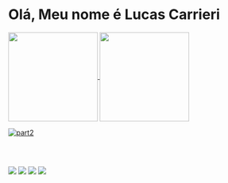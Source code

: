 <h1> Olá, Meu nome é Lucas Carrieri </h1>

<div>
  <a href="https://github.com/LucasCarrieri">
  <img height="180em"   align="center" src="https://github-readme-stats.vercel.app/api?username=LucasCarrieri&show_icons=false&theme=react&include_all_commits=true&count_private=true"/>
  <img height="180em"  align="center" src="https://github-readme-stats.vercel.app/api/top-langs/?username=LucasCarrieri&layout=compact&langs_count=7&theme=react" />
</div>

 ![part2](https://user-images.githubusercontent.com/83976561/137820628-dba9c39e-b8e9-4207-9cb5-7f85e955b8c6.gif)

<br>
     

  
   
##

 <div>
<a href="https://www.instagram.com/lucas_crr_/" target="_blank"><img src="https://img.shields.io/badge/-Instagram-%23E4405F?style=for-the-badge&logo=instagram&logoColor=white" target="_blank"></a>
<a href="https://www.twitch.tv/lucas_blackzs" target="_blank"><img src="https://img.shields.io/badge/Twitch-9146FF?style=for-the-badge&logo=twitch&logoColor=white" target="_blank"></a>
<a href = "mailto:lucascarrieridossantos@gmail.com"><img src="https://img.shields.io/badge/-Gmail-%23333?style=for-the-badge&logo=gmail&logoColor=white" target="_blank"></a>
<a href="https://www.linkedin.com/in/lucas-carrieri-1068a5203/" target="_blank"><img src="https://img.shields.io/badge/-LinkedIn-%230077B5?style=for-the-badge&logo=linkedin&logoColor=white" target="_blank"></a> 
  </div>
